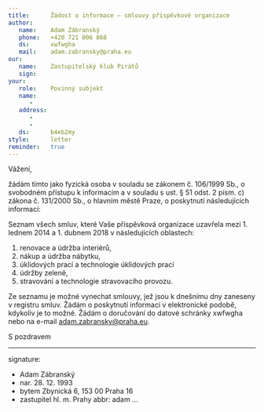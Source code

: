```yaml
---
title:      Žádost o informace – smlouvy příspěvkové organizace
author:
   name:    Adam Zábranský
   phone:   +420 721 006 868
   ds:      xwfwgha
   mail:    adam.zabransky@praha.eu
our:
   name:    Zastupitelský klub Pirátů
   sign:    
your:
   role:    Povinný subjekt
   name:    
      -     
   address:
      -     
      -     
   ds:      b4eb2my
style:      letter
reminder:   true
---
```


Vážení,

žádám tímto jako fyzická osoba v souladu se zákonem č. 106/1999 Sb., o svobodném přístupu k informacím a v souladu s ust. § 51 odst. 2 písm. c) zákona č. 131/2000 Sb., o hlavním městě Praze, o poskytnutí následujících informací: 

Seznam všech smluv, které Vaše příspěvková organizace uzavřela mezi 1. lednem 2014 a 1. dubnem 2018 v následujících oblastech:

1. renovace a údržba interiérů,
2. nákup a údržba nábytku,
3. úklidových prací a technologie úklidových prací
4. údržby zeleně,
5. stravování a technologie stravovacího provozu.

Ze seznamu je možné vynechat smlouvy, jež jsou k dnešnímu dny zaneseny v registru smluv. Žádám o poskytnutí informací v elektronické podobě, kdykoliv je to možné. Žádám o doručování do datové schránky xwfwgha nebo na e-mail adam.zabransky@praha.eu.

S pozdravem

---
signature: 
  - Adam Zábranský
  - nar. 28. 12. 1993
  - bytem Zbynická 6, 153 00 Praha 16
  - zastupitel hl. m. Prahy
abbr:       adam
...
